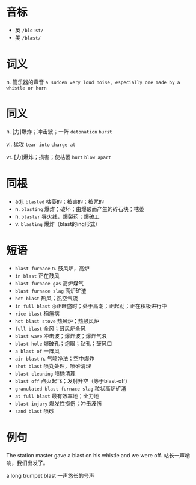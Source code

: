 # 音标

- 英 `/blɑːst/`
- 美 `/blæst/`

# 词义

n. 管乐器的声音
`a sudden very loud noise, especially one made by a whistle or horn`

# 同义

n. [力]爆炸；冲击波；一阵
`detonation` `burst`

vi. 猛攻
`tear into` `charge at`

vt. [力]爆炸；损害；使枯萎
`hurt` `blow apart`

# 同根

- adj. `blasted` 枯萎的；被害的；被咒的
- n. `blasting` 爆炸；破坏；由爆破而产生的碎石块；枯萎
- n. `blaster` 导火线，爆裂药；爆破工
- v. `blasting` 爆炸（blast的ing形式）

# 短语

- `blast furnace` n. 鼓风炉，高炉
- `in blast` 正在鼓风
- `blast furnace gas` 高炉煤气
- `blast furnace slag` 高炉矿渣
- `hot blast` 热风；热空气流
- `in full blast` ◎正旺盛时；处于高潮；正起劲；正在积极进行中
- `rice blast` 稻瘟病
- `hot blast stove` 热风炉；热鼓风炉
- `full blast` 全风；鼓风炉全风
- `blast wave` 冲击波；爆炸波；爆炸气浪
- `blast hole` 爆破孔；炮眼；钻孔；鼓风口
- `a blast of` 一阵风
- `air blast` n. 气喷净法；空中爆炸
- `shot blast` 喷丸处理，喷砂清理
- `blast cleaning` 喷抛清理
- `blast off` 点火起飞；发射升空（等于blast-off）
- `granulated blast furnace slag` 粒状高炉矿渣
- `at full blast` 最有效率地；全力地
- `blast injury` 爆发性损伤；冲击波伤
- `sand blast` 喷砂

# 例句

The station master gave a blast on his whistle and we were off.
站长一声哨响，我们出发了。

a long trumpet blast
一声悠长的号声


